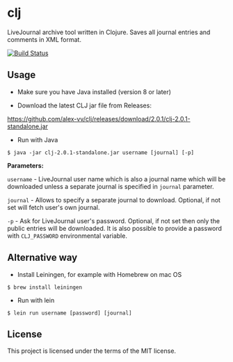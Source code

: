 # clj

LiveJournal archive tool written in Clojure.
Saves all journal entries and comments in XML format.

[![Build Status](https://travis-ci.org/alex-vv/clj.svg?branch=master)](https://travis-ci.org/alex-vv/clj)

## Usage

* Make sure you have Java installed (version 8 or later)

* Download the latest CLJ jar file from Releases:

https://github.com/alex-vv/clj/releases/download/2.0.1/clj-2.0.1-standalone.jar

* Run with Java

```
$ java -jar clj-2.0.1-standalone.jar username [journal] [-p]
```

**Parameters:**

`username` - LiveJournal user name which is also a journal name which will be downloaded unless a separate journal is specified in `journal` parameter.

`journal` - Allows to specify a separate journal to download. Optional, if not set will fetch user's own journal.

`-p` - Ask for LiveJournal user's password. Optional, if not set then only the public entries will be downloaded.  It is also possible to provide a password with `CLJ_PASSWORD` environmental variable.


## Alternative way

 * Install Leiningen, for example with Homebrew on mac OS
 ```
 $ brew install leiningen
 ```
 * Run with lein
 ```
 $ lein run username [password] [journal]
 ```

## License

This project is licensed under the terms of the MIT license.
